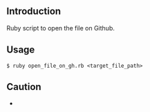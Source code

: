 ## Introduction

Ruby script to open the file on Github.

## Usage

```
$ ruby open_file_on_gh.rb <target_file_path>
```

## Caution

-
